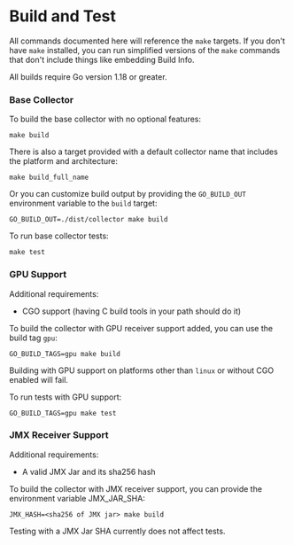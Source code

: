 # Build and Test

All commands documented here will reference the `make` targets. If you don't have `make` installed, you can run simplified versions of the `make` commands that don't include things like embedding Build Info.

All builds require Go version 1.18 or greater.

### Base Collector

To build the base collector with no optional features:
```
make build
```
There is also a target provided with a default collector name that includes the platform and architecture:
```
make build_full_name
```
Or you can customize build output by providing the `GO_BUILD_OUT` environment variable to the `build` target:
```
GO_BUILD_OUT=./dist/collector make build
```
To run base collector tests:
```
make test
```

### GPU Support

Additional requirements:
* CGO support (having C build tools in your path should do it)

To build the collector with GPU receiver support added, you can use the build tag `gpu`:
```
GO_BUILD_TAGS=gpu make build
```
Building with GPU support on platforms other than `linux` or without CGO enabled will fail.

To run tests with GPU support:
```
GO_BUILD_TAGS=gpu make test
```

### JMX Receiver Support

Additional requirements:
* A valid JMX Jar and its sha256 hash

To build the collector with JMX receiver support, you can provide the environment variable JMX_JAR_SHA:
```
JMX_HASH=<sha256 of JMX jar> make build
```
Testing with a JMX Jar SHA currently does not affect tests.